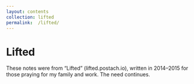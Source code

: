 ```yaml
---
layout:	contents
collection:	lifted
permalink:	/lifted/
---
```


# Lifted

These notes were from “Lifted” (lifted.postach.io), written in 2014–2015 for those praying for my family and work. The need continues.

